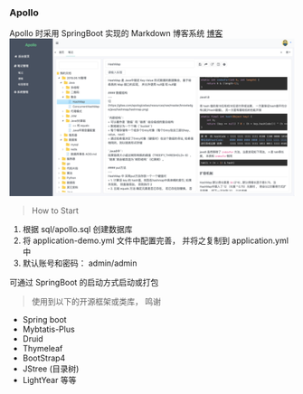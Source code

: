 ### Apollo
Apollo 时采用 SpringBoot 实现的 Markdown 博客系统 [博客](http://blog.apologizebao.cn)
![](https://raw.githubusercontent.com/7polo/resources/master/apollo/admin.png)

> How to Start

1. 根据 sql/apollo.sql 创建数据库
2. 将 application-demo.yml 文件中配置完善， 并将之复制到 application.yml 中
3. 默认账号和密码： admin/admin

可通过 SpringBoot 的启动方式启动或打包


> 使用到以下的开源框架或类库， 鸣谢

+ Spring boot
+ Mybtatis-Plus
+ Druid
+ Thymeleaf
+ BootStrap4
+ JStree (目录树)
+ LightYear
等等
